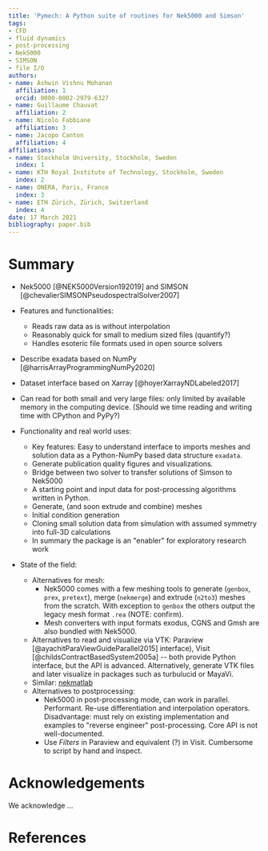 ```yaml
---
title: 'Pymech: A Python suite of routines for Nek5000 and Simson'
tags:
- CFD
- fluid dynamics
- post-processing
- Nek5000
- SIMSON
- file I/O
authors:
- name: Ashwin Vishnu Mohanan
  affiliation: 1
  orcid: 0000-0002-2979-6327
- name: Guillaume Chauvat
  affiliation: 2
- name: Nicolo Fabbiane
  affiliation: 3
- name: Jacopo Canton
  affiliation: 4
affiliations:
- name: Stockholm University, Stockholm, Sweden
  index: 1
- name: KTH Royal Institute of Technology, Stockholm, Sweden
  index: 2
- name: ONERA, Paris, France
  index: 3
- name: ETH Zürich, Zürich, Switzerland
  index: 4
date: 17 March 2021
bibliography: paper.bib
---
```


# Summary

- Nek5000 [@NEK5000Version192019] and SIMSON [@chevalierSIMSONPseudospectralSolver2007]

- Features and functionalities:
  - Reads raw data as is without interpolation
  - Reasonably quick for small to medium sized files (quantify?)
  - Handles esoteric file formats used in open source solvers

- Describe exadata based on NumPy [@harrisArrayProgrammingNumPy2020]
- Dataset interface based on Xarray [@hoyerXarrayNDLabeled2017]
- Can read for both small and very large files: only limited by available memory in the computing device. (Should we time reading and writing time with CPython and PyPy?)


- Functionality and real world uses:
  - Key features: Easy to understand interface to imports meshes and solution
    data as a Python-NumPy based data structure `exadata`.
  - Generate publication quality figures and visualizations.
  - Bridge between two solver to transfer solutions of Simson to Nek5000
  - A starting point and input data for post-processing algorithms
    written in Python.
  - Generate, (and soon extrude and combine) meshes
  - Initial condition generation
  - Cloning small solution data from simulation with assumed symmetry into full-3D calculations
  - In summary the package is an "enabler" for exploratory research work

- State of the field:

  - Alternatives for mesh:
    - Nek5000 comes with a few meshing tools to generate (`genbox`, `prex`,
      `pretext`), merge (`nekmerge`) and extrude (`n2to3`) meshes
      from the scratch. With exception to `genbox` the others output the legacy
      mesh format `.rea` (NOTE: confirm).
    - Mesh converters with input formats exodus, CGNS and Gmsh are also bundled
      with Nek5000.
  - Alternatives to read and visualize via VTK: Paraview
    [@ayachitParaViewGuideParallel2015]
    interface), Visit [@childsContractBasedSystem2005a] -- both provide Python
    interface, but the API is advanced. Alternatively, generate VTK files and
    later visualize in packages such as turbulucid or MayaVi.
  - Similar: [nekmatlab](https://github.com/nfabbiane/nekmatlab)
  - Alternatives to postprocessing:
    - Nek5000 in post-processing mode, can work in parallel. Performant. Re-use
      differentiation and interpolation operators. Disadvantage: must rely on
      existing implementation and examples to "reverse engineer"
      post-processing. Core API is not well-documented.
    - Use *Filters* in Paraview and equivalent (?) in Visit. Cumbersome to script
      by hand and inspect.


# Acknowledgements

We acknowledge ...

# References
